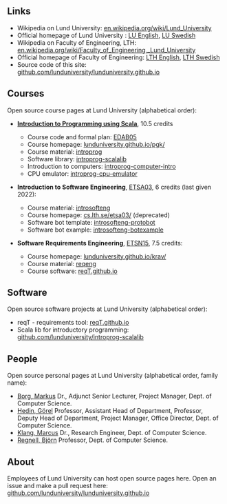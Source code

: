 ## Links

* Wikipedia on Lund University: [en.wikipedia.org/wiki/Lund_University](https://en.wikipedia.org/wiki/Lund_University)
* Official homepage of Lund University : [LU English](https://www.lunduniversity.lu.se/), [LU Swedish](https://www.lu.se/)
* Wikipedia on Faculty of Engineering, LTH: [en.wikipedia.org/wiki/Faculty_of_Engineering,_Lund_University](https://en.wikipedia.org/wiki/Faculty_of_Engineering,_Lund_University)
* Official homepage of Faculty of Engineering: [LTH English](https://www.lth.se/english/), [LTH Swedish](https://www.lth.se/)
* Source code of this site: [github.com/lunduniversity/lunduniversity.github.io](https://github.com/lunduniversity/lunduniversity.github.io)

## Courses

Open source course pages at Lund University (alphabetical order):

* [**Introduction to Programming using Scala**](pgk), 10.5 credits
  * Course code and formal plan: [EDAB05](https://kurser.lth.se/kursplaner/senaste/EDAB05.html) 
  * Course homepage: [lunduniversity.github.io/pgk/](pgk)
  * Course material: [introprog](https://github.com/lunduniversity/introprog)
  * Software library: [introprog-scalalib](https://github.com/lunduniversity/introprog-scalalib)
  * Introduction to computers: [introprog-computer-intro](https://github.com/lunduniversity/introprog-computer-intro)
  * CPU emulator: [introprog-cpu-emulator](https://github.com/lunduniversity/introprog-cpu-emulator)

* **Introduction to Software Engineering**, [ETSA03](https://kurser.lth.se/kursplaner/20_21/ETSA03.html), 6 credits (last given 2022):
  * Course material: [introsofteng](https://github.com/lunduniversity/introsofteng)
  * Course homepage: [cs.lth.se/etsa03/](https://cs.lth.se/etsa03/) (deprecated)
  * Software bot template: [introsofteng-protobot](https://github.com/lunduniversity/introsofteng-protobot) 
  * Software bot example: [introsofteng-botexample](https://github.com/lunduniversity/introsofteng-botexample)
  

* **Software Requirements Engineering**, [ETSN15](https://kurser.lth.se/kursplaner/senaste/ETSN15.html), 7.5 credits: 
  * Course homepage: [lunduniversity.github.io/krav/](krav)
  * Course material: [reqeng](https://github.com/lunduniversity/reqeng)
  * Course software: [reqT.github.io](https://reqt.github.io/)


## Software

Open source software projects at Lund University (alphabetical order):

* reqT - requirements tool:  [reqT.github.io](https://reqt.github.io/)
* Scala lib for introductory programming: [github.com/lunduniversity/introprog-scalalib](https://github.com/lunduniversity/introprog-scalalib)


## People

Open source personal pages at Lund University (alphabetical order, family name):

* [Borg, Markus](https://cs.lth.se/markus-borg/) Dr., Adjunct Senior Lecturer, Project Manager, Dept. of Computer Science.
* [Hedin, Görel](https://cs.lth.se/gorel-hedin/) Professor, Assistant Head of Department, Professor, Deputy Head of Department, Project Manager, Office Director, Dept. of Computer Science.
* [Klang, Marcus](https://cs.lth.se/marcus-klang/) Dr., Research Engineer, Dept. of Computer Science.
* [Regnell, Björn](bjornregnell) Professor, Dept. of Computer Science.

## About

Employees of Lund University can host open source pages here. Open an issue and make a pull request here: [github.com/lunduniversity/lunduniversity.github.io](https://github.com/lunduniversity/lunduniversity.github.io)
